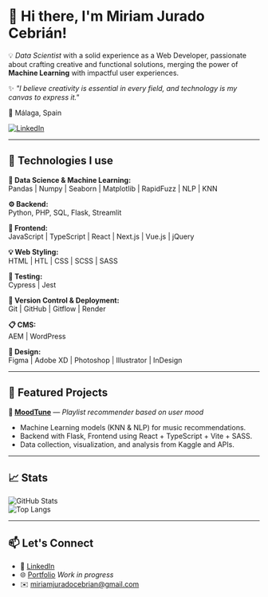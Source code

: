 # 👋 Hi there, I'm Miriam Jurado Cebrián!

💡 *Data Scientist* with a solid experience as a Web Developer, passionate about crafting creative and functional solutions, merging the power of **Machine Learning** with impactful user experiences.

✨ *"I believe creativity is essential in every field, and technology is my canvas to express it."*

📍 Málaga, Spain

[![LinkedIn](https://img.shields.io/badge/LinkedIn-0077B5?style=flat&logo=linkedin&logoColor=white)](https://linkedin.com/in/miriam-jc)

---

## 🚀 Technologies I use

**🔢 Data Science & Machine Learning:**  
Pandas | Numpy | Seaborn | Matplotlib | RapidFuzz | NLP | KNN

**⚙️ Backend:**  
Python, PHP, SQL, Flask, Streamlit

**🎨 Frontend:**  
JavaScript | TypeScript | React | Next.js | Vue.js | jQuery

**💡 Web Styling:**  
HTML | HTL | CSS | SCSS | SASS

**🧪 Testing:**  
Cypress | Jest

**🚀 Version Control & Deployment:**  
Git | GitHub | Gitflow | Render

**📋 CMS:**  
AEM | WordPress

**🎨 Design:**  
Figma | Adobe XD | Photoshop | Illustrator | InDesign

---

## 🌟 Featured Projects

**🎵 [MoodTune](https://github.com/JCMiriam/MoodTune)** — *Playlist recommender based on user mood*  
- Machine Learning models (KNN & NLP) for music recommendations.
- Backend with Flask, Frontend using React + TypeScript + Vite + SASS.
- Data collection, visualization, and analysis from Kaggle and APIs.

---

## 📈 Stats

![GitHub Stats](https://github-readme-stats.vercel.app/api?username=JCMiriam&show_icons=true&theme=radical)  
![Top Langs](https://github-readme-stats.vercel.app/api/top-langs/?username=JCMiriam&layout=compact&theme=radical)

---

## 📫 Let's Connect

- 💼 [LinkedIn](https://linkedin.com/in/miriam-jc)
- 🌐 [Portfolio](https://jcmiriam.github.io/MJC_portfolio/) *Work in progress*
- ✉️ miriamjuradocebrian@gmail.com

